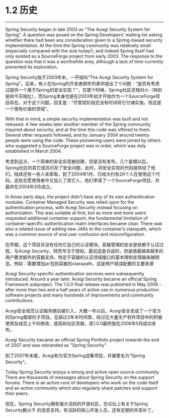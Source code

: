 # 1.2  历史
---

Spring Security began in late 2003 as "The Acegi Security System for Spring". A question was posed on the Spring Developers' mailing list asking whether there had been any consideration given to a Spring-based security implementation. At the time the Spring community was relatively small (especially compared with the size today!), and indeed Spring itself had only existed as a SourceForge project from early 2003. The response to the question was that it was a worthwhile area, although a lack of time currently prevented its exploration.

Spring Security始于2003年末，一开始叫“The Acegi Security System for Spring”。后来，有人在Spring的开发者邮件列表中提出了个问题：“是否有考虑过提供一个基于Spring的安全实现？”，在那个时候，Spring社区还相对小（特别是和今天相比），而Spring本身也是在2003年初才开始作为一个SourceForge项目存在。对于这个问题，回复是：”尽管现阶段还没有时间将它付诸实施，但这是一个很有价值的领域“。

With that in mind, a simple security implementation was built and not released. A few weeks later another member of the Spring community inquired about security, and at the time this code was offered to them. Several other requests followed, and by January 2004 around twenty people were using the code. These pioneering users were joined by others who suggested a SourceForge project was in order, which was duly established in March 2004.

考虑到这点，一个简单的安全实现被创建，但是没有发布。几个星期以后，Spring社区的其它成员问及了安全问题，此时，将安全实现的代码提供给了他们。陆续还有一些人来索取，到了2004年1月，已经大约有20个人在使用这个代码。这些志愿使用者中又加入了其它人，他们申请了一个SourceForge项目，并最终在2004年3月成立。

In those early days, the project didn’t have any of its own authentication modules. Container Managed Security was relied upon for the authentication process, with Acegi Security instead focusing on authorization. This was suitable at first, but as more and more users requested additional container support, the fundamental limitation of container-specific authentication realm interfaces became clear. There was also a related issue of adding new JARs to the container’s classpath, which was a common source of end user confusion and misconfiguration.

在早期，这个项目并没有任何它自己的认证模块。容器管理的安全是依赖于认证过程，与Acegi Security，转而专注于授权。最初这是合适的，但是随着越来越多的用户要求额外的容器支持，特定于容器的认证领域接口的基本限制变得越来越明显。例如：需要增加jar包到容器的classpath，这是用户错误配置的主要来源

Acegi Security-specific authentication services were subsequently introduced. Around a year later, Acegi Security became an official Spring Framework subproject. The 1.0.0 final release was published in May 2006 - after more than two and a half years of active use in numerous production software projects and many hundreds of improvements and community contributions.

Acegi安全规范认证服务随后被引入，大概一年以后，Acegi安全变成了一个官方的Spring框架的子项目。在超过2年半时间里，经过在大量生产软件项目中的积极使用及成百上千的修改、提高和社区贡献，其1.0.0最终版在2006年5月成功发布。

Acegi Security became an official Spring Portfolio project towards the end of 2007 and was rebranded as "Spring Security".

到了2007年末尾，Acegi称为官方Spring选集项目，并被更名为”Spring Security“。

Today Spring Security enjoys a strong and active open source community. There are thousands of messages about Spring Security on the support forums. There is an active core of developers who work on the code itself and an active community which also regularly share patches and support their peers.

现在，Spring Security拥有强大活跃的开源社区，在论坛上有关于Spring Security数以千
的信息支持。有活跃的核心开发人员，还有定期的共享补丁。

